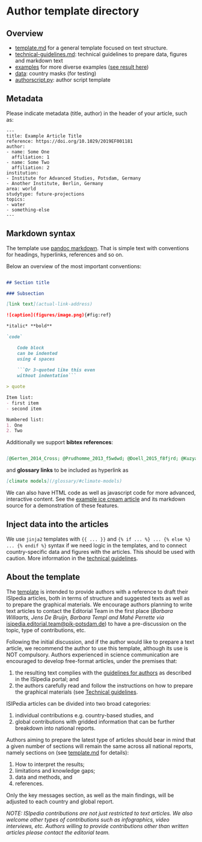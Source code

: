# Author template directory

## Overview

- [template.md](template.md) for a general template focused on text structure.
- [technical-guidelines.md](technical-guidelines.md): technical guidelines to prepare data, figures and markdown text
- [examples](examples) for more diverse examples ([see result here](https://demo.isipedia.org/report/example-ice-cream-article-euu/))
- [data](data): country masks (for testing)
- [authorscript.py](authorscript.py): author script template

## Metadata

Please indicate metadata (title, author) in the header of your article, such as:
```
---
title: Example Article Title
reference: https://doi.org/10.1029/2019EF001181
author:
- name: Some One
  affiliation: 1
- name: Some Two
  affiliation: 2
institution:
- Institute for Advanced Studies, Potsdam, Germany
- Another Institute, Berlin, Germany
area: world
studytype: future-projections
topics:
- water
- something-else
---
```

## Markdown syntax

The template use [pandoc markdown](https://pandoc.org/MANUAL.html#pandocs-markdown).
That is simple text with conventions for headings, hyperlinks, references and so on.

Below an overview of the most important conventions:

```markdown

## Section title

### Subsection

[link text](actual-link-address)

![caption](figures/image.png){#fig:ref}

*italic* **bold**

`code`

    Code block
    can be indented 
    using 4 spaces 
    
    ```Or 3-quoted like this even 
    without indentation```

> quote

Item list:
- first item
- second item

Numbered list:
1. One
2. Two
```
Additionally we support **bibtex references**:
```markdown

[@Gerten_2014_Cross; @Prudhomme_2013_f5wdwd; @Doell_2015_f8fjrd; @Kuzyakov_2019_gf43bp]
``` 
and **glossary links** to be included as hyperlink as 
```markdown
[climate models](/glossary/#climate-models)
```

We can also have HTML code as well as javascript code for more advanced, interactive content.
See the [example ice cream article](https://demo.isipedia.org/report/example-ice-cream-article-euu/) and its markdown source for a demonstration of these features.

## Inject data into the articles

We use `jinja2` templates with `{{ ... }}` and `{% if ... %} ... {% else %} ... {% endif %}` syntax if we need logic in the templates, and to connect country-specific data and figures with the articles. This should be used with caution. More information in the [technical guidelines](technical-guidelines.md#technical-template-jinja2-to-insert-country-dependent-data-in-the-text).


## About the template

The [template](template.md) is intended to provide authors with a reference to draft
their ISIpedia articles, both in terms of structure and suggested texts
as well as to prepare the graphical materials. We encourage authors
planning to write text articles to contact the Editorial Team in the
first place (*Barbara Willaarts, Jens De Bruijn, Barbara Templ and Mahé
Perrette via* <isipedia.editorial.team@pik-potsdam.de>) to have a
pre-discussion on the topic, type of contributions, etc.

Following the initial discussion, and if the author would like to
prepare a text article, we recommend the author to use this template,
although its use is NOT compulsory. Authors experienced in science
communication are encouraged to develop free-format articles, under the
premises that:
1. the resulting text complies with the [guidelines for
authors](https://demo.isipedia.org/for-scientists/) as described in the
ISIpedia portal; and
2. the authors carefully read and follow the instructions on how to prepare the graphical materials (see [Technical guidelines](technical-guidelines.md).

ISIPedia articles can be divided into two broad categories: 
1. individual contributions e.g. country-based studies, and 
2. global contributions with gridded information that can be further breakdown
into national reports. 

Authors aiming to prepare the latest type of
articles should bear in mind that a given number of sections will remain
the same across all national reports, namely sections on (see [template.md](template.md)
for details):
1. How to interpret the results; 
2. limitations and knowledge gaps; 
3. data and methods, and 
4. references.

Only the key messages section, as well as the main findings, will be adjusted to each
country and global report.

*NOTE: ISIpedia contributions are not just restricted to text articles.
We also welcome other types of contributions such as infographics, video
interviews, etc. Authors willing to provide contributions other than
written articles please contact the editorial team.*
